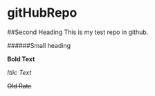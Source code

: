 # gitHubRepo

##Second Heading
This is my test repo in github.

######Small heading

**Bold Text**

*Itlic Text*

~~Old Rate~~
